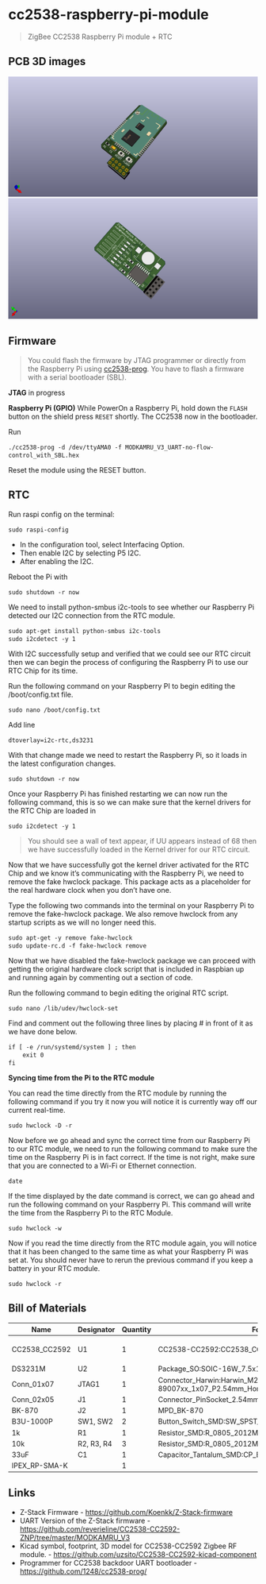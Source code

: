 
# cc2538-raspberry-pi-module

> ZigBee CC2538 Raspberry Pi module + RTC


## PCB 3D images
![3D F.CU](Images/F.Cu.png)
![3D B.CU](Images/B.Cu.png)



## Firmware
> You could flash the firmware by JTAG programmer or directly from the Raspberry Pi using [cc2538-prog](https://github.com/1248/cc2538-prog/). You have to flash a firmware with a serial bootloader (SBL).

<b>JTAG</b>
in progress

<b>Raspberry Pi (GPIO)</b>
While PowerOn a Raspberry Pi, hold down the `FLASH` button on the shield press `RESET` shortly. The CC2538 now in the bootloader.

Run 

    ./cc2538-prog -d /dev/ttyAMA0 -f MODKAMRU_V3_UART-no-flow-control_with_SBL.hex

Reset the module using the RESET button.

## RTC
Run raspi config on the terminal: 

    sudo raspi-config

- In the configuration tool, select Interfacing Option.
- Then enable I2C by selecting P5 I2C.
- After enabling the I2C.

Reboot the Pi with 

    sudo shutdown -r now

We need to install python-smbus i2c-tools to see whether our Raspberry Pi detected our I2C connection from the RTC module.

    sudo apt-get install python-smbus i2c-tools
    sudo i2cdetect -y 1

With I2C successfully setup and verified that we could see our RTC circuit then we can begin the process of configuring the Raspberry Pi to use our RTC Chip for its time.

Run the following command on your Raspberry PI to begin editing the /boot/config.txt file.

    sudo nano /boot/config.txt

Add line

    dtoverlay=i2c-rtc,ds3231

With that change made we need to restart the Raspberry Pi, so it loads in the latest configuration changes.

    sudo shutdown -r now

Once your Raspberry Pi has finished restarting we can now run the following command, this is so we can make sure that the kernel drivers for the RTC Chip are loaded in

    sudo i2cdetect -y 1

> You should see a wall of text appear, if UU appears instead of 68 then we have successfully loaded in the Kernel driver for our RTC circuit.

Now that we have successfully got the kernel driver activated for the RTC Chip and we know it’s communicating with the Raspberry Pi, we need to remove the fake hwclock package. This package acts as a placeholder for the real hardware clock when you don’t have one.

Type the following two commands into the terminal on your Raspberry Pi to remove the fake-hwclock package. We also remove hwclock from any startup scripts as we will no longer need this.

    sudo apt-get -y remove fake-hwclock
    sudo update-rc.d -f fake-hwclock remove

Now that we have disabled the fake-hwclock package we can proceed with getting the original hardware clock script that is included in Raspbian up and running again by commenting out a section of code.

Run the following command to begin editing the original RTC script.

    sudo nano /lib/udev/hwclock-set

Find and comment out the following three lines by placing # in front of it as we have done below.

    if [ -e /run/systemd/system ] ; then
        exit 0
    fi

<b>Syncing time from the Pi to the RTC module</b>

You can read the time directly from the RTC module by running the following command if you try it now you will notice it is currently way off our current real-time.

    sudo hwclock -D -r

Now before we go ahead and sync the correct time from our Raspberry Pi to our RTC module, we need to run the following command to make sure the time on the Raspberry Pi is in fact correct. If the time is not right, make sure that you are connected to a Wi-Fi or Ethernet connection.

    date

If the time displayed by the date command is correct, we can go ahead and run the following command on your Raspberry Pi. This command will write the time from the Raspberry Pi to the RTC Module.

    sudo hwclock -w

Now if you read the time directly from the RTC module again, you will notice that it has been changed to the same time as what your Raspberry Pi was set at. You should never have to rerun the previous command if you keep a battery in your RTC module.

    sudo hwclock -r

## Bill of Materials
| Name | Designator | Quantity | Footprint | Buy | Description |
|------|------------|----------|-----------|-----|-------------|
| CC2538_CC2592 | U1 | 1 | CC2538-CC2592:CC2538_CC2592 | [aliexpress](https://aliexpress.ru/item/4000955681721.html) | Chinese CC2538_CC2592 zigbee module | 
| DS3231M | U2 | 1 | Package_SO:SOIC-16W_7.5x10.3mm_P1.27mm | [aliexpress](https://aliexpress.ru/item/4000106115557.html) | |
| Conn_01x07 | JTAG1 | 1 | Connector_Harwin:Harwin_M20-89007xx_1x07_P2.54mm_Horizontal | [aliexpress](https://aliexpress.ru/item/32821748577.html) | |
| Conn_02x05 | J1 | 1 |Connector_PinSocket_2.54mm:PinSocket_2x05_P2.54mm_Vertical | [aliexpress](https://aliexpress.ru/item/33004522737.html) | | 
| BK-870 | J2 | 1 | MPD_BK-870 | [aliexpress](https://aliexpress.ru/item/33014348787.html) | |
| B3U-1000P | SW1, SW2 | 2 | Button_Switch_SMD:SW_SPST_B3U-1000P | [aliexpress](https://aliexpress.ru/item/32623923874.html) | | 
| 1k | R1| 1 | Resistor_SMD:R_0805_2012Metric | | |
| 10k | R2, R3, R4 | 3 | Resistor_SMD:R_0805_2012Metric | | | 
| 33uF | C1 | 1 | Capacitor_Tantalum_SMD:CP_EIA-3216-18_Kemet-A | [aliexpress](https://aliexpress.ru/item/4001241518347.html) | A 10V33UF 336 | 
| IPEX_RP-SMA-K | | 1 | | [aliexpress](https://aliexpress.ru/item/10000000385894.html) | SMA Female |



## Links
* Z-Stack Firmware - https://github.com/Koenkk/Z-Stack-firmware
* UART Version of the Z-Stack firmware - https://github.com/reverieline/CC2538-CC2592-ZNP/tree/master/MODKAMRU_V3
* Kicad symbol, footprint, 3D model for CC2538-CC2592 Zigbee RF module. - https://github.com/uzsito/CC2538-CC2592-kicad-component
* Programmer for CC2538 backdoor UART bootloader - https://github.com/1248/cc2538-prog/

